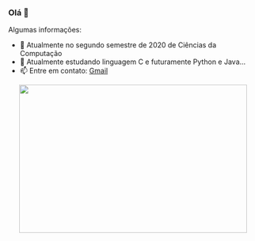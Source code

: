 ### Olá 👋

Algumas informações:

- 🔭 Atualmente no segundo semestre de 2020 de Ciências da Computação
- 🌱 Atualmente estudando linguagem C e futuramente Python e Java...
- 📫 Entre em contato: [Gmail](shimomura.rodrigo@uel.br)


<p align="center">
  <a href="https://portal.uel.br/home/">
    <img width="460" height="300" src="http://www.seti.pr.gov.br/sites/default/arquivos_restritos/files/imagem/2019-08/logo_color_vertical.jpg">
  </a> 
</p>
